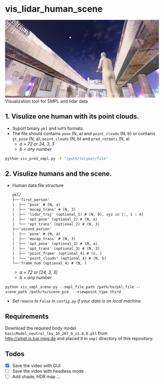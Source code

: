 # vis_lidar_human_scene

![](rendered.png)
Visualization tool for SMPL and lidar data

   
## 1. Visulize one human with its point clouds. 
- Suport binary `pkl` and `hdf5` formats.
- The file should contains `pose` (N, a) and `point_clouds` (N, b) or contains `gt_pose` (N, a), `point_clouds` (N, b) and `pred_rotmats` (N, a)
  - *a = 72 or 24, 3, 3*
  - *b = any number*
  
```bash
python vis_pred_smpl.py -F "/path/to/your/file"
```

## 2. Visulize humans and the scene. 
- Human data file structure
  ```
  pkl/
  ├──'first_person'
  |  ├── 'pose' # (N, a)
  |  ├── 'mocap_trans' # (N, 3)
  |  ├── 'lidar_traj' (optional_1) # (N, 9), xyz in [:, 1 : 4]
  |  ├── 'opt_pose' (optional_2) # (N, a)
  |  └── 'opt_trans' (optional_2) # (N, 3)
  ├──'second_person'
  |  ├── 'pose' # (N, a)
  |  ├── 'mocap_trans' # (N, 3)
  |  ├── 'opt_pose' (optional_3) # (N, a)
  |  ├── 'opt_trans' (optional_3) # (N, 3)
  |  ├── 'point_frame' (optional_4) # (n, )
  |  └── 'point_clouds' (optional_4) # (N, b)
  └──'frame_num'(optional_4) # (N, )
  ```
  - *a = 72 or [24, 3, 3]*
  - *b = any number*
  
```
python vis_smpl_scene.py --smpl_file_path /path/to/pkl_file --scene_path /path/to/scene_pcd  --viewpoint_type third
```
- *Set `remote` to `False` in `config.py` if your data is on local machine*
  
## Requirements
Download the required body model `basicModel_neutral_lbs_10_207_0_v1.0.0.pkl` from http://smpl.is.tue.mpg.de and placed it in `smpl` directory of this repository.

## Todos

- [x] Save the video with GUI
- [ ] Save the video with headless mode
- [ ] Add shade, HDR map ...
